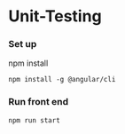 # Unit-Testing

### Set up
npm install 

`npm install -g @angular/cli`

### Run front end
`npm run start`
